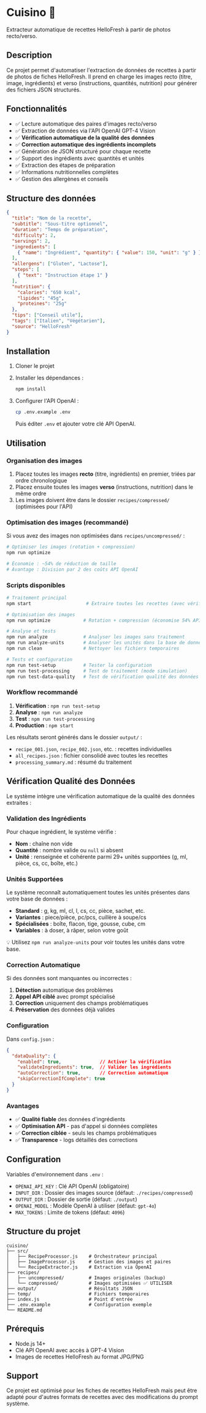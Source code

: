 # Cuisino 🍳

Extracteur automatique de recettes HelloFresh à partir de photos recto/verso.

## Description

Ce projet permet d'automatiser l'extraction de données de recettes à partir de photos de fiches HelloFresh. Il prend en charge les images recto (titre, image, ingrédients) et verso (instructions, quantités, nutrition) pour générer des fichiers JSON structurés.

## Fonctionnalités

- ✅ Lecture automatique des paires d'images recto/verso
- ✅ Extraction de données via l'API OpenAI GPT-4 Vision
- ✅ **Vérification automatique de la qualité des données**
- ✅ **Correction automatique des ingrédients incomplets**
- ✅ Génération de JSON structuré pour chaque recette
- ✅ Support des ingrédients avec quantités et unités
- ✅ Extraction des étapes de préparation
- ✅ Informations nutritionnelles complètes
- ✅ Gestion des allergènes et conseils

## Structure des données

```json
{
  "title": "Nom de la recette",
  "subtitle": "Sous-titre optionnel",
  "duration": "Temps de préparation",
  "difficulty": 2,
  "servings": 2,
  "ingredients": [
    { "name": "Ingrédient", "quantity": { "value": 150, "unit": "g" } }
  ],
  "allergens": ["Gluten", "Lactose"],
  "steps": [
    { "text": "Instruction étape 1" }
  ],
  "nutrition": {
    "calories": "650 kcal",
    "lipides": "45g",
    "proteines": "25g"
  },
  "tips": ["Conseil utile"],
  "tags": ["Italien", "Végétarien"],
  "source": "HelloFresh"
}
```

## Installation

1. Cloner le projet
2. Installer les dépendances :
   ```bash
   npm install
   ```

3. Configurer l'API OpenAI :
   ```bash
   cp .env.example .env
   ```
   Puis éditer `.env` et ajouter votre clé API OpenAI.

## Utilisation

### Organisation des images

1. Placez toutes les images **recto** (titre, ingrédients) en premier, triées par ordre chronologique
2. Placez ensuite toutes les images **verso** (instructions, nutrition) dans le même ordre
3. Les images doivent être dans le dossier `recipes/compressed/` (optimisées pour l'API)

### Optimisation des images (recommandé)

Si vous avez des images non optimisées dans `recipes/uncompressed/` :

```bash
# Optimiser les images (rotation + compression)
npm run optimize

# Économie : ~54% de réduction de taille
# Avantage : Division par 2 des coûts API OpenAI
```

### Scripts disponibles

```bash
# Traitement principal
npm start                    # Extraire toutes les recettes (avec vérification qualité)

# Optimisation des images
npm run optimize            # Rotation + compression (économise 54% API)

# Analyse et tests
npm run analyze             # Analyser les images sans traitement
npm run analyze-units       # Analyser les unités dans la base de données existante
npm run clean               # Nettoyer les fichiers temporaires

# Tests et configuration
npm run test-setup          # Tester la configuration
npm run test-processing     # Test de traitement (mode simulation)
npm run test-data-quality   # Test de vérification qualité des données
```

### Workflow recommandé

1. **Vérification** : `npm run test-setup`
2. **Analyse** : `npm run analyze` 
3. **Test** : `npm run test-processing`
4. **Production** : `npm start`

Les résultats seront générés dans le dossier `output/` :
- `recipe_001.json`, `recipe_002.json`, etc. : recettes individuelles
- `all_recipes.json` : fichier consolidé avec toutes les recettes
- `processing_summary.md` : résumé du traitement

## Vérification Qualité des Données

Le système intègre une vérification automatique de la qualité des données extraites :

### Validation des Ingrédients

Pour chaque ingrédient, le système vérifie :
- **Nom** : chaîne non vide
- **Quantité** : nombre valide ou `null` si absent
- **Unité** : renseignée et cohérente parmi 29+ unités supportées (g, ml, pièce, cs, cc, boîte, etc.)

### Unités Supportées

Le système reconnaît automatiquement toutes les unités présentes dans votre base de données :
- **Standard** : g, kg, ml, cl, l, cs, cc, pièce, sachet, etc.
- **Variantes** : piece/pièce, pc/pcs, cuillère à soupe/cs
- **Spécialisées** : boîte, flacon, tige, gousse, cube, cm
- **Variables** : à doser, à râper, selon votre goût

💡 Utilisez `npm run analyze-units` pour voir toutes les unités dans votre base.

### Correction Automatique

Si des données sont manquantes ou incorrectes :
1. **Détection** automatique des problèmes
2. **Appel API ciblé** avec prompt spécialisé
3. **Correction** uniquement des champs problématiques
4. **Préservation** des données déjà valides

### Configuration

Dans `config.json` :
```json
{
  "dataQuality": {
    "enabled": true,              // Activer la vérification
    "validateIngredients": true,  // Valider les ingrédients
    "autoCorrection": true,       // Correction automatique
    "skipCorrectionIfComplete": true
  }
}
```

### Avantages

- ✅ **Qualité fiable** des données d'ingrédients
- ✅ **Optimisation API** - pas d'appel si données complètes
- ✅ **Correction ciblée** - seuls les champs problématiques
- ✅ **Transparence** - logs détaillés des corrections

## Configuration

Variables d'environnement dans `.env` :

- `OPENAI_API_KEY` : Clé API OpenAI (obligatoire)
- `INPUT_DIR` : Dossier des images source (défaut: `./recipes/compressed`)
- `OUTPUT_DIR` : Dossier de sortie (défaut: `./output`)
- `OPENAI_MODEL` : Modèle OpenAI à utiliser (défaut: `gpt-4o`)
- `MAX_TOKENS` : Limite de tokens (défaut: `4096`)

## Structure du projet

```
cuisino/
├── src/
│   ├── RecipeProcessor.js    # Orchestrateur principal
│   ├── ImageProcessor.js     # Gestion des images et paires
│   └── RecipeExtractor.js    # Extraction via OpenAI
├── recipes/
│   ├── uncompressed/         # Images originales (backup)
│   └── compressed/           # Images optimisées ✅ UTILISER
├── output/                   # Résultats JSON
├── temp/                     # Fichiers temporaires
├── index.js                  # Point d'entrée
├── .env.example              # Configuration exemple
└── README.md
```

## Prérequis

- Node.js 14+
- Clé API OpenAI avec accès à GPT-4 Vision
- Images de recettes HelloFresh au format JPG/PNG

## Support

Ce projet est optimisé pour les fiches de recettes HelloFresh mais peut être adapté pour d'autres formats de recettes avec des modifications du prompt système.
